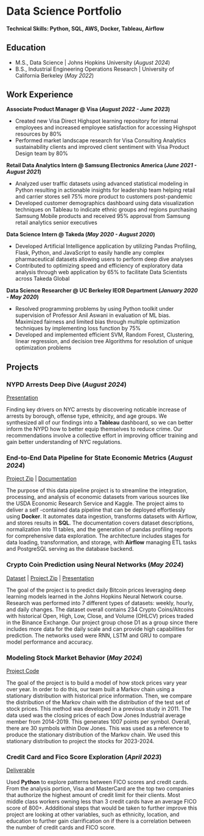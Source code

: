 # Data Science Portfolio

#### Technical Skills: Python, SQL, AWS, Docker, Tableau, Airflow

## Education
- M.S., Data Science	| Johns Hopkins University (_August 2024_)	 			        		
- B.S., Industrial Engineering Operations Research | University of California Berkeley (_May 2022_)

## Work Experience
**Associate Product Manager @ Visa (_August 2022 - June 2023_)**
- Created new Visa Direct Highspot learning repository for internal employees and increased employee satisfaction for accessing Highspot resources by 80%
- Performed market landscape research for Visa Consulting Analytics sustainability clients and improved client sentiment with Visa Product Design team by 80%

**Retail Data Analytics Intern @ Samsung Electronics America (_June 2021 - August 2021_)**
- Analyzed user traffic datasets using advanced statistical modeling in Python resulting in actionable insights for leadership team helping retail and carrier stores sell 75% more product to customers post-pandemic
- Developed customer demographics dashboard using data visualization techniques on Tableau to indicate ethnic groups and regions purchasing Samsung Mobile products and received 95% approval from Samsung retail analytics senior executives

**Data Science Intern @ Takeda (_May 2020 - August 2020_)**
- Developed Artificial Intelligence application by utilizing Pandas Profiling, Flask, Python, and JavaScript to easily handle any complex pharmaceutical datasets allowing users to perform deep dive analyses
- Contributed to optimizing speed and efficiency of exploratory data analysis through web application by 65% to facilitate Data Scientists across Takeda Global

**Data Science Researcher @ UC Berkeley IEOR Department (_January 2020 - May 2020_)**
- Resolved programming problems by using Python toolkit under supervision of Professor Anil Aswani in evaluation of ML bias. Maximized fairness and limited bias through multiple optimization techniques by implementing loss function by 75%
- Developed and implemented efficient SVM, Random Forest, Clustering, linear regression, and decision tree Algorithms for resolution of unique optimization problems

## Projects
### NYPD Arrests Deep Dive (_August 2024_)
[Presentation](https://drive.google.com/file/d/1NDojpCKFzszMLg_TfjAVSuB4iKruAN0T/view?usp=sharing)

Finding key drivers on NYC arrests by discovering noticable increase of arrests by borough, offense type, ethnicity, and age groups. We synthesized all of our findings into a **Tableau** dashboard, so we can better inform the NYPD how to better equip themselves to reduce crime. Our recommendations involve a collective effort in improving officer training and gain better understanding of NYC regulations. 

### End-to-End Data Pipeline for State Economic Metrics (_August 2024_)
[Project Zip](https://drive.google.com/file/d/1LhRFiPbAZLURcl7AU4CpKCHou0HSRxYF/view?usp=sharing) | [Documentation](https://drive.google.com/file/d/1Uj8wresM191eU_76C5pcWprG90o5tnTr/view?usp=sharing)

The purpose of this data pipeline project is to streamline the integration, processing, and analysis of economic datasets from various sources like the USDA Economic Research Service and Kaggle. The project aims to deliver a self -contained data pipeline that can be deployed effortlessly using **Docker**. It automates data ingestion, transforms datasets with Airflow, and stores results in **SQL**. The documentation covers dataset descriptions, normalization into 11 tables, and the generation of pandas profiling reports for comprehensive data exploration. The architecture includes stages for data loading, transformation, and storage, with **Airflow** managing ETL tasks and PostgreSQL serving as the database backend.

### Crypto Coin Prediction using Neural Networks (_May 2024_)
[Dataset](https://www.kaggle.com/datasets/olegshpagin/crypto-coins-prices-ohlcv) | [Project Zip](https://drive.google.com/file/d/1sNN--vGXtgjKwL6jPsQBAvSiKlCBXa6d/view?usp=sharing) | [Presentation](https://docs.google.com/presentation/d/1P0VGm3m4luplThVDgFFC4JXrKGQ8wsWX/edit?usp=sharing&ouid=107641025095273989713&rtpof=true&sd=true)

The goal of the project is to predict daily Bitcoin prices leveraging deep learning models learned in the Johns Hopkins Neural Network course. Research was performed into 7 different types of datasets: weekly, hourly, and daily changes. The dataset overall contains 234 Crypto Coins/Altcoins with historical Open, High, Low, Close, and Volume (OHLCV) prices traded in the Binance Exchange. 
Our project group chose D1 as a group since there includes more data for the daily scale and can provide high capabilities for prediction. The networks used were RNN, LSTM and GRU to compare model performance and accuracy. 


### Modeling Stock Market Behavior (_May 2024_)
[Project Code](https://github.com/arag1/Stock-Price-Markov-Model)

The goal of the project is to build a model of how stock prices vary year over year. In order to do this, our team built a Markov chain using a stationary distribution with historical price information. Then, we compare the distribution of the Markov chain with the distribution of the test set of stock prices. This method was developed in a previous study in 2011.  The data used was the closing prices of each Dow Jones Industrial average member from 2014-2019. This generates 1007 points per symbol. Overall, there are 30 symbols within Dow Jones. This was used as a reference to produce the stationary distribution of the Markov chain. We used this stationary distribution to project the stocks for 2023-2024.

### Credit Card and Fico Score Exploration (_April 2023_)
[Deliverable](https://drive.google.com/file/d/1sADmVuHuSJw_7KzKdRz-C0D_lLVpEXWP/view?usp=drive_link)

Used **Python** to explore patterns between FICO scores and credit cards. From the analysis portion, Visa and MasterCard are the top two companies that authorize the highest amount of credit limit for their clients. Most middle class workers owning less than 3 credit cards have an average FICO score of 800+. Addditional steps that would be taken to further improve this project are looking at other variables, such as ethnicity, location, and education to further gain clarrification on if there is a correlation between the number of credit cards and FICO score.




